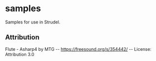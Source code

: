 # samples

Samples for use in Strudel.

## Attribution

Flute - Asharp4 by MTG -- https://freesound.org/s/354442/ -- License: Attribution 3.0

